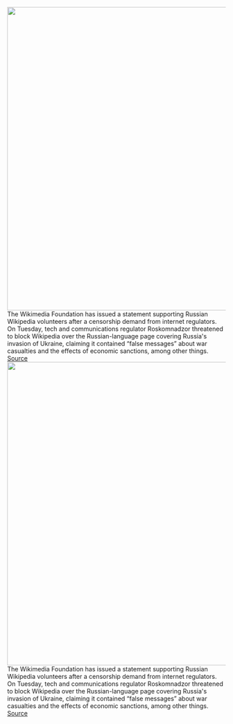<img src='https://cdn.vox-cdn.com/thumbor/6vCTWBpfUudHPTvbFqZSgVPAHis=/0x0:2800x2048/1200x800/filters:focal(1176x800:1624x1248)/cdn.vox-cdn.com/uploads/chorus_image/image/70575020/Wikipedia_logo_v2.svg.0.png' width='700px' /><br/>
The Wikimedia Foundation has issued a statement supporting Russian Wikipedia volunteers after a censorship demand from internet regulators. On Tuesday, tech and communications regulator Roskomnadzor threatened to block Wikipedia over the Russian-language page covering Russia's invasion of Ukraine, claiming it contained “false messages” about war casualties and the effects of economic sanctions, among other things.
<a href='https://www.theverge.com/2022/3/3/22960007/russia-wikipedia-wikimedia-foundation-censorship-demand'> Source <a/><img src='https://cdn.vox-cdn.com/thumbor/6vCTWBpfUudHPTvbFqZSgVPAHis=/0x0:2800x2048/1200x800/filters:focal(1176x800:1624x1248)/cdn.vox-cdn.com/uploads/chorus_image/image/70575020/Wikipedia_logo_v2.svg.0.png' width='700px' /><br/>
The Wikimedia Foundation has issued a statement supporting Russian Wikipedia volunteers after a censorship demand from internet regulators. On Tuesday, tech and communications regulator Roskomnadzor threatened to block Wikipedia over the Russian-language page covering Russia's invasion of Ukraine, claiming it contained “false messages” about war casualties and the effects of economic sanctions, among other things.
<a href='https://www.theverge.com/2022/3/3/22960007/russia-wikipedia-wikimedia-foundation-censorship-demand'> Source <a/>